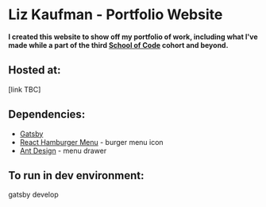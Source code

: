 # Liz Kaufman - Portfolio Website

**I created this website to show off my portfolio of work, including what I've made while a part of the third [School of Code](https://www.schoolofcode.co.uk/) cohort and beyond.**

## Hosted at:

[link TBC]

## Dependencies:

- [Gatsby](https://www.gatsbyjs.org/)
- [React Hamburger Menu](https://www.npmjs.com/package/react-hamburger-menu) - burger menu icon
- [Ant Design](https://ant.design/) - menu drawer

## To run in dev environment:

gatsby develop
